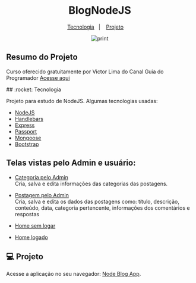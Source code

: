 <h1 align="center">BlogNodeJS</h1>

 <p align="center">
   <a href="#-technologies">Tecnologia</a>&nbsp;&nbsp;&nbsp;|&nbsp;&nbsp;&nbsp;
   <a href="#-project">Projeto</a>&nbsp;&nbsp;&nbsp;&nbsp;&nbsp;&nbsp;
 </p>

 <p align="center">
    <img alt="print" src="https://github.com/leokattah/BlogNodeJS/blob/main/public/img/BlogNodeJS.gif" >
 </p>
 
 ## Resumo do Projeto
 
  Curso oferecido gratuitamente por Victor Lima do Canal Guia do Programador [Acesse aqui](https://www.youtube.com/watch?v=LLqq6FemMNQ&list=PLJ_KhUnlXUPtbtLwaxxUxHqvcNQndmI4B) 

<div href="#-technologies">
 ## :rocket: Tecnologia
 </div>

 Projeto para estudo de NodeJS. Algumas tecnologias usadas:

 - [NodeJS](https://nodejs.org/en/)
 - [Handlebars](https://handlebarsjs.com)
 - [Express](https://expressjs.com)
 - [Passport](http://www.passportjs.org)
 - [Mongoose](https://mongoosejs.com)
 - [Bootstrap](https://getbootstrap.com/docs/5.0/getting-started/introduction/)

## Telas vistas pelo Admin e usuário:

  - [Categoria pelo Admin](https://github.com/leokattah/BlogNodeJS/blob/main/public/img/telacategorias.png)<br>
    Cria, salva e edita informações das categorias das postagens.
  - [Postagem pelo Admin](https://github.com/leokattah/BlogNodeJS/blob/main/public/img/telapostagens.png)<br>
    Cria, salva e edita os dados das postagens como: título, descrição, conteúdo, data, categoria pertencente, informações dos comentários e respostas
  - [Home sem logar](https://github.com/leokattah/BlogNodeJS/blob/main/public/img/telahomesemlogar.png)
    
  - [Home logado](https://github.com/leokattah/BlogNodeJS/blob/main/public/img/telahomelogado.png)
    

## 💻 Projeto

Acesse a aplicação no seu navegador: [Node Blog App](https://blognodejsaaplication.herokuapp.com/).




